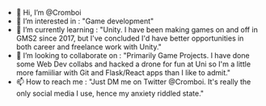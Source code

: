 - 👋 Hi, I’m @Cromboi
- 👀 I’m interested in : "Game development"
- 🌱 I’m currently learning : "Unity. I have been making games on and off in GMS2 since 2017, 
      but I've concluded I'd have better opportunities in both career and freelance work with Unity."
- 💞️ I’m looking to collaborate on : "Primarily Game Projects. I have done some Web Dev collabs and 
      hacked a drone for fun at Uni so I'm a little more famiiliar with Git and Flask/React apps than I like to admit."
- 📫 How to reach me : "Just DM me on Twitter @Cromboi. It's really the only social media I use, hence my anxiety riddled state."

<!---
Cromboi/Cromboi is a ✨ special ✨ repository because its `README.md` (this file) appears on your GitHub profile.
You can click the Preview link to take a look at your changes.
--->
